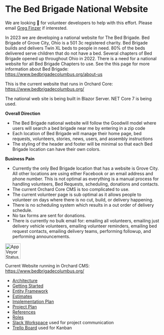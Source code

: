 # The Bed Brigade National Website

We are looking :mag_right: for volunteer developers to help with this effort.  Please email  <a href="mailto:gfinzer@hotmail.com">Greg Finzer</a> if interested.

In 2023 we are developing a national website for The Bed Brigade.  Bed Brigade of Grove City, Ohio is a 501 3c registered charity.  Bed Brigade builds and delivers Twin XL beds to people in need.  80% of the beds delivered serve children that do not have a bed.  Several chapters of Bed Brigade opened up throughout Ohio in 2022.  There is a need  for a national website for all Bed Brigade Chapters to use. 
See the this page for more information about Bed Brigade: https://www.bedbrigadecolumbus.org/about-us
 
This is the current website that runs in Orchard Core:
https://www.bedbrigadecolumbus.org/

The national web site is being built in Blazor Server.  NET Core 7 is being used.

**Overall Direction**
* The Bed Brigade national website will follow the Goodwill model where users will search a bed brigade near me by entering in a zip code
* Each location of Bed Brigade will manage their home page, bed requests, volunteers, stories, news, users, and assembly instructions
* The styling of the header and footer will be minimal so that each Bed Brigade location can have their own colors.

**Business Pain**
* Currently the only Bed Brigade location that has a website is Grove City.  All other locations are using either Facebook or an email address and phone number.  This is not optimal as everything is a manual process for handling volunteers, Bed Requests, scheduling, donations and contacts. 
* The current Orchard Core CMS is too complicated to use.
* The current volunteer page is sub optimal as it allows people to volunteer on days where there is no cut, build, or delivery happening.
* There is no scheduling system which results in a out order of delivery schedule.
* No tax forms are sent for donations.
* There is currently no bulk email for: emailing all volunteers, emailing just delivery vehicle volunteers, emailing volunteer reminders, emailing bed request contacts, emailing delivery teams, performing followup, and performing announcements.

<a href="https://ci.appveyor.com/project/GregFinzer/bedbrigadenational">
  <img src="https://ci.appveyor.com/api/projects/status/9m16d94gudguouv2?svg=true" alt="AppVeyor Status" height="50">
</a>

Current Website running in Orchard CMS:  https://www.bedbrigadecolumbus.org/

* [Architecture](Documentation/Architecture.md)
* [Getting Started](Documentation/Getting%20Started.md)
* [Entity Framework](Documentation/Entity%20Framework.md)
* <a href="https://github.com/GregFinzer/BedBrigadeNational/raw/main/Documentation/Design/Estimates.xlsx" target="_blank">Estimates</a>
* [Implementation Plan](Documentation/Implementation%20Plan.md)
* [Project Plan](Documentation/Project%20Plan.md)
* [References](Documentation/References.md)
* [Roles](Documentation/Roles.md)
* <a href="https://bedbrigade.slack.com" target="_blank">Slack Workspace</a> used for project communication
* <a href="https://trello.com/b/SfXILMoU/bed-brigade" target="_blank">Trello Board</a> used for Kanban


